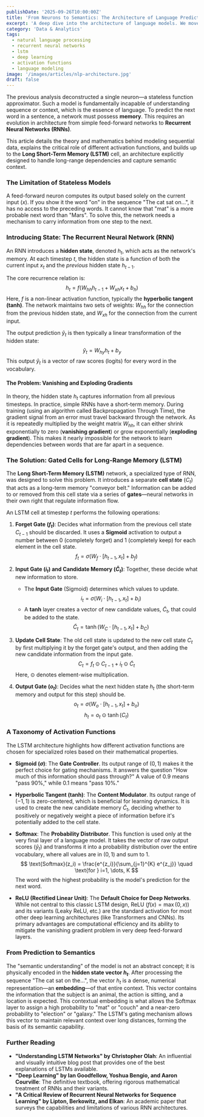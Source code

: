 ```yaml
---
publishDate: '2025-09-26T10:00:00Z'
title: 'From Neurons to Semantics: The Architecture of Language Prediction'
excerpt: 'A deep dive into the architecture of language models. We move beyond single neurons to Recurrent Neural Networks (RNNs) and LSTMs, exploring the mathematics of state, memory, and the specialized activation functions that enable semantic understanding.'
category: 'Data & Analytics'
tags:
  - natural language processing
  - recurrent neural networks
  - lstm
  - deep learning
  - activation functions
  - language modeling
image: '/images/articles/nlp-architecture.jpg'
draft: false
---
```


The previous analysis deconstructed a single neuron—a stateless function approximator. Such a model is fundamentally incapable of understanding sequence or context, which is the essence of language. To predict the next word in a sentence, a network must possess **memory**. This requires an evolution in architecture from simple feed-forward networks to **Recurrent Neural Networks (RNNs)**.

This article details the theory and mathematics behind modeling sequential data, explains the critical role of different activation functions, and builds up to the **Long Short-Term Memory (LSTM)** cell, an architecture explicitly designed to handle long-range dependencies and capture semantic context.

### The Limitation of Stateless Models

A feed-forward neuron computes its output based solely on the current input ($x$). If you show it the word "on" in the sequence "The cat sat on...", it has no access to the preceding words. It cannot know that "mat" is a more probable next word than "Mars". To solve this, the network needs a mechanism to carry information from one step to the next.

### Introducing State: The Recurrent Neural Network (RNN)

An RNN introduces a **hidden state**, denoted $h_t$, which acts as the network's memory. At each timestep $t$, the hidden state is a function of both the current input $x_t$ and the *previous* hidden state $h_{t-1}$.



The core recurrence relation is:
$$ h_t = f(W_{hh}h_{t-1} + W_{xh}x_t + b_h) $$
Here, $f$ is a non-linear activation function, typically the **hyperbolic tangent (tanh)**. The network maintains two sets of weights: $W_{hh}$ for the connection from the previous hidden state, and $W_{xh}$ for the connection from the current input.

The output prediction $\hat{y}_t$ is then typically a linear transformation of the hidden state:
$$ \hat{y}_t = W_{hy}h_t + b_y $$
This output $\hat{y}_t$ is a vector of raw scores (logits) for every word in the vocabulary.

#### The Problem: Vanishing and Exploding Gradients

In theory, the hidden state $h_t$ captures information from all previous timesteps. In practice, simple RNNs have a short-term memory. During training (using an algorithm called Backpropagation Through Time), the gradient signal from an error must travel backward through the network. As it is repeatedly multiplied by the weight matrix $W_{hh}$, it can either shrink exponentially to zero (**vanishing gradient**) or grow exponentially (**exploding gradient**). This makes it nearly impossible for the network to learn dependencies between words that are far apart in a sequence.

### The Solution: Gated Cells for Long-Range Memory (LSTM)

The **Long Short-Term Memory (LSTM)** network, a specialized type of RNN, was designed to solve this problem. It introduces a separate **cell state** ($C_t$) that acts as a long-term memory "conveyor belt." Information can be added to or removed from this cell state via a series of **gates**—neural networks in their own right that regulate information flow.

An LSTM cell at timestep $t$ performs the following operations:



1.  **Forget Gate ($f_t$)**: Decides what information from the previous cell state $C_{t-1}$ should be discarded. It uses a **Sigmoid** activation to output a number between 0 (completely forget) and 1 (completely keep) for each element in the cell state.
    $$ f_t = \sigma(W_f \cdot [h_{t-1}, x_t] + b_f) $$
2.  **Input Gate ($i_t$) and Candidate Memory ($\tilde{C}_t$)**: Together, these decide what new information to store.
    * The **Input Gate** (Sigmoid) determines which values to update.
        $$ i_t = \sigma(W_i \cdot [h_{t-1}, x_t] + b_i) $$
    * A **tanh** layer creates a vector of new candidate values, $\tilde{C}_t$, that could be added to the state.
        $$ \tilde{C}_t = \tanh(W_C \cdot [h_{t-1}, x_t] + b_C) $$
3.  **Update Cell State**: The old cell state is updated to the new cell state $C_t$ by first multiplying it by the forget gate's output, and then adding the new candidate information from the input gate.
    $$ C_t = f_t \odot C_{t-1} + i_t \odot \tilde{C}_t $$
    Here, $\odot$ denotes element-wise multiplication.

4.  **Output Gate ($o_t$)**: Decides what the next hidden state $h_t$ (the short-term memory and output for this step) should be.
    $$ o_t = \sigma(W_o \cdot [h_{t-1}, x_t] + b_o) $$
    $$ h_t = o_t \odot \tanh(C_t) $$

### A Taxonomy of Activation Functions

The LSTM architecture highlights how different activation functions are chosen for specialized roles based on their mathematical properties.

* **Sigmoid ($\sigma$)**: The **Gate Controller**. Its output range of $(0, 1)$ makes it the perfect choice for gating mechanisms. It answers the question "How much of this information should pass through?" A value of 0.9 means "pass 90%," while 0.1 means "pass 10%."

* **Hyperbolic Tangent (tanh)**: The **Content Modulator**. Its output range of $(-1, 1)$ is zero-centered, which is beneficial for learning dynamics. It is used to create the new candidate memory $\tilde{C}_t$, deciding whether to positively or negatively weight a piece of information before it's potentially added to the cell state.

* **Softmax**: The **Probability Distributor**. This function is used only at the very final layer of a language model. It takes the vector of raw output scores ($\hat{y}_t$) and transforms it into a probability distribution over the entire vocabulary, where all values are in $(0, 1)$ and sum to 1.
    $$ \text{Softmax}(z_i) = \frac{e^{z_i}}{\sum_{j=1}^{K} e^{z_j}} \quad \text{for } i=1, \dots, K $$
    The word with the highest probability is the model's prediction for the next word.

* **ReLU (Rectified Linear Unit)**: The **Default Choice for Deep Networks**. While not central to this classic LSTM design, ReLU ($f(x) = \max(0, x)$) and its variants (Leaky ReLU, etc.) are the standard activation for most other deep learning architectures (like Transformers and CNNs). Its primary advantages are computational efficiency and its ability to mitigate the vanishing gradient problem in very deep feed-forward layers.

### From Prediction to Semantics

The "semantic understanding" of the model is not an abstract concept; it is physically encoded in the **hidden state vector $h_t$**. After processing the sequence "The cat sat on the...", the vector $h_t$ is a dense, numerical representation—an **embedding**—of that entire context. This vector contains the information that the subject is an animal, the action is sitting, and a location is expected. This contextual embedding is what allows the Softmax layer to assign a high probability to "mat" or "couch" and a near-zero probability to "election" or "galaxy." The LSTM's gating mechanism allows this vector to maintain relevant context over long distances, forming the basis of its semantic capability.

### Further Reading

* **"Understanding LSTM Networks" by Christopher Olah**: An influential and visually intuitive blog post that provides one of the best explanations of LSTMs available.
* **"Deep Learning" by Ian Goodfellow, Yoshua Bengio, and Aaron Courville**: The definitive textbook, offering rigorous mathematical treatment of RNNs and their variants.
* **"A Critical Review of Recurrent Neural Networks for Sequence Learning" by Lipton, Berkowitz, and Elkan**: An academic paper that surveys the capabilities and limitations of various RNN architectures.